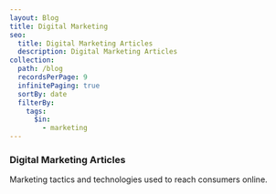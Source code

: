 ```yaml
---
layout: Blog
title: Digital Marketing
seo:
  title: Digital Marketing Articles
  description: Digital Marketing Articles
collection:
  path: /blog
  recordsPerPage: 9
  infinitePaging: true
  sortBy: date
  filterBy:
    tags:
      $in:
        - marketing
---
```


### Digital Marketing Articles

Marketing tactics and technologies used to reach consumers online.
